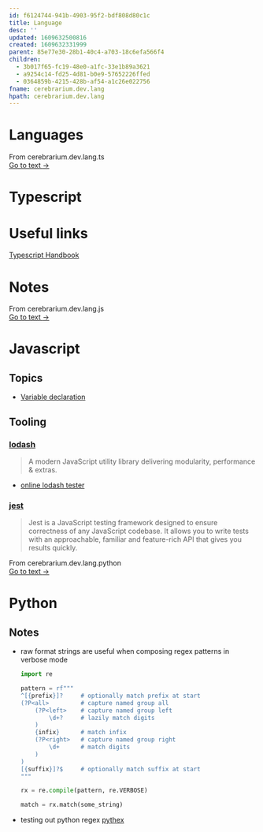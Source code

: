 ```yaml
---
id: f6124744-941b-4903-95f2-bdf808d80c1c
title: Language
desc: ''
updated: 1609632500816
created: 1609632331999
parent: 85e77e30-28b1-40c4-a703-18c6efa566f4
children:
  - 3b017f65-fc19-48e0-a1fc-33e1b89a3621
  - a9254c14-fd25-4d81-b0e9-57652226ffed
  - 0364859b-4215-428b-af54-a1c26e022756
fname: cerebrarium.dev.lang
hpath: cerebrarium.dev.lang
---
```

# Languages



<div class="portal-container">
<div class="portal-head">
<div class="portal-backlink" >
<div class="portal-title">From <span class="portal-text-title">cerebrarium.dev.lang.ts</span></div>
<a href="0364859b-4215-428b-af54-a1c26e022756.html" class="portal-arrow">Go to text <span class="right-arrow">→</span></a>
</div>
</div>
<div id="portal-parent-anchor" class="portal-parent" markdown="1">
<div class="portal-parent-fader-top"></div>
<div class="portal-parent-fader-bottom"></div>        
  
# Typescript

# Useful links

[Typescript Handbook](https://www.typescriptlang.org/docs/handbook/)

# Notes



</div>    
</div>



<div class="portal-container">
<div class="portal-head">
<div class="portal-backlink" >
<div class="portal-title">From <span class="portal-text-title">cerebrarium.dev.lang.js</span></div>
<a href="3b017f65-fc19-48e0-a1fc-33e1b89a3621.html" class="portal-arrow">Go to text <span class="right-arrow">→</span></a>
</div>
</div>
<div id="portal-parent-anchor" class="portal-parent" markdown="1">
<div class="portal-parent-fader-top"></div>
<div class="portal-parent-fader-bottom"></div>        
  
# Javascript

## Topics

- [Variable declaration](bf8d4878-7f78-413c-97ef-c386bd6c0126)

## Tooling

### [lodash](https://lodash.com/)

> A modern JavaScript utility library delivering modularity, performance & extras.

- [online lodash tester](https://codepen.io/travist/full/jrBjBz/)

### [jest](https://jestjs.io/)

> Jest is a JavaScript testing framework designed to ensure correctness of any JavaScript codebase. It allows you to write tests with an approachable, familiar and feature-rich API that gives you results quickly.



</div>    
</div>



<div class="portal-container">
<div class="portal-head">
<div class="portal-backlink" >
<div class="portal-title">From <span class="portal-text-title">cerebrarium.dev.lang.python</span></div>
<a href="a9254c14-fd25-4d81-b0e9-57652226ffed.html" class="portal-arrow">Go to text <span class="right-arrow">→</span></a>
</div>
</div>
<div id="portal-parent-anchor" class="portal-parent" markdown="1">
<div class="portal-parent-fader-top"></div>
<div class="portal-parent-fader-bottom"></div>        
  
# Python

## Notes

- raw format strings are useful when composing regex patterns in verbose mode

  ```python
  import re

  pattern = rf"""
  ^[{prefix}]?     # optionally match prefix at start
  (?P<all>         # capture named group all
      (?P<left>    # capture named group left
          \d+?     # lazily match digits
      )
      {infix}      # match infix
      (?P<right>   # capture named group right
          \d+      # match digits
      )
  )
  [{suffix}]?$     # optionally match suffix at start
  """

  rx = re.compile(pattern, re.VERBOSE)

  match = rx.match(some_string)
  ```
- testing out python regex
    [pythex](https://pythex.org/)



</div>    
</div>

